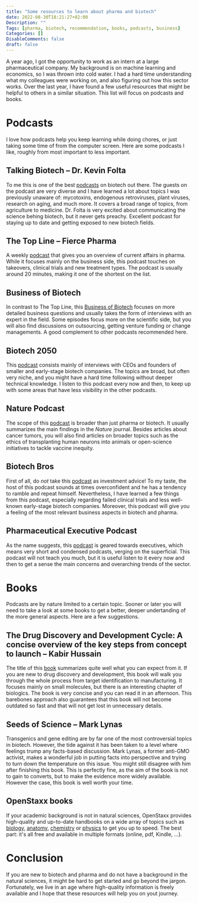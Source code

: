 ```yaml
---
title: "Some resources to learn about pharma and biotech"
date: 2022-08-30T18:21:27+02:00
Description: ""
Tags: [pharma, biotech, recommendation, books, podcasts, business]
Categories: []
DisableComments: false
draft: false
---
```


A year ago, I got the opportunity to work as an intern at a large pharmaceutical company.
My background is on machine learning and economics, so I was thrown into cold water.
I had a hard time understanding what my colleagues were working on, and also figuring out how this sector works.
Over the last year, I have found a few useful resources that might be helpful to others in a similar situation.
This list will focus on podcasts and books.

# Podcasts

I love how podcasts help you keep learning while doing chores, or just taking some time of from the computer screen.
Here are some podcasts I like, roughly from most important to less important.

## Talking Biotech – Dr. Kevin Folta

To me this is one of the best [podcasts](https://podcasts.apple.com/us/podcast/talking-biotech-with-dr-kevin-folta/id1006329802) on biotech out there.
The guests on the podcast are very diverse and I have learned a lot about topics I was previously unaware of: mycotoxins, endogenous retroviruses, plant viruses, research on aging, and much more.
It covers a broad range of topics, from agriculture to medicine.
Dr. Folta is very excited about communicating the science behing biotech, but it never gets preachy.
Excellent podcast for staying up to date and getting exposed to new biotech fields.

## The Top Line – Fierce Pharma

A weekly [podcast](https://www.fiercepharma.com/podcasts) that gives you an overview of current affairs in pharma.
While it focuses mainly on the business side, this podcast touches on takeovers, clinical trials and new treatment types.
The podcast is usually around 20 minutes, making it one of the shortest on the list.

## Business of Biotech

In contrast to The Top Line, this [Business of Biotech](https://www.bioprocessonline.com/solution/the-business-of-biotech-podcast) focuses on more detailed business questions and usually takes the form of interviews with an expert in the field.
Some episodes focus more on the scientific side, but you will also find discussions on outsourcing, getting venture funding or change managements.
A good complement to other podcasts recommended here.

## Biotech 2050

This [podcast](https://www.fiercepharma.com/podcasts) consists mainly of interviews with CEOs and founders of smaller and early-stage biotech companies.
The topics are broad, but often very niche, and you might have a hard time following without deeper technical knowledge.
I listen to this podcast every now and then, to keep up with some areas that have less visibility in the other podcasts.

## Nature Podcast

The scope of this [podcast](https://www.nature.com/nature/articles?type=nature-podcast) is broader than just pharma or biotech.
It usually summarizes the main findings in the _Nature_ journal.
Besides articles about cancer tumors, you will also find articles on broader topics such as the ethics of transplanting human neurons into animals or open-science initiatives to tackle vaccine inequity.

## Biotech Bros

First of all, do _not_ take this [podcast](https://www.biotechbros.com/) as investment advice!
To my taste, the host of this podcast sounds at times overconfident and he has a tendency to ramble and repeat himself.
Nevertheless, I have learned a few things from this podcast, especially regarding failed clinical trials and less well-known early-stage biotech companies.
Moreover, this podcast will give you a feeling of the most relevant business aspects in biotech and pharma.

## Pharmaceutical Executive Podcast

As the name suggests, this [podcast](https://www.pharmexec.com/podcasts) is geared towards executives, which means very short and condensed podcasts, verging on the superficial.
This podcast will not teach you much, but it is useful listen to it every now and then to get a sense the main concerns and overarching trends of the sector.

# Books

Podcasts are by nature limited to a certain topic.
Sooner or later you will need to take a look at some books to get a better, deeper undertanding of the more general aspects.
Here are a few suggestions.

## The Drug Discovery and Development Cycle: A concise overview of the key steps from concept to launch – Kabir Hussain

The title of this [book](https://www.goodreads.com/book/show/55043547-the-drug-discovery-and-development-cycle?from_search=true&from_srp=true&qid=HkHDHzXdSE&rank=1) summarizes quite well what you can expect from it.
If you are new to drug discovery and development, this book will walk you through the whole process from target identification to manufacturing.
It focuses mainly on small molecules, but there is an interesting chapter of biologics.
The book is very concise and you can read it in an afternoon.
This barebones approach also guarantees that this book will not become outdated so fast and that will not get lost in unnecessary details.

## Seeds of Science – Mark Lynas

Transgenics and gene editing are by far one of the most controversial topics in biotech.
However, the tide against it has been taken to a level where feelings trump any facts-based discussion.
Mark Lynas, a former anti-GMO activist, makes a wonderful job in putting facts into perspective and trying to turn down the temperature on this issue.
You might still disagree with him after finishing this book.
This is perfectly fine, as the aim of the book is not to gain to converts, but to make the evidence more widely available.
However the case, this book is well worth your time.

## OpenStaxx books

If your academic background is not in natural sciences, OpenStaxx provides high-quality and up-to-date handbooks on a wide array of topics such as [biology](https://openstax.org/details/books/concepts-biology), [anatomy](https://openstax.org/details/books/anatomy-and-physiology-2e), [chemistry](https://openstax.org/details/books/chemistry-2e) or [physics](https://openstax.org/details/books/college-physics-2e) to get you up to speed.
The best part: it's all free and available in multiple formats (online, pdf, Kindle, ...).

# Conclusion

If you are new to biotech and pharma and do not have a background in the natural sciences, it might be hard to get started and go beyond the jargon.
Fortunately, we live in an age where high-quality information is freely available and I hope that these resources will help you on yout journey.
